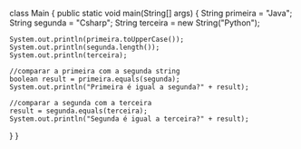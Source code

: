 class Main {
  public static void main(String[] args) {
    String primeira = "Java";
    String segunda = "Csharp";
    String terceira = new String("Python");

    System.out.println(primeira.toUpperCase());
    System.out.println(segunda.length());
    System.out.println(terceira);

    //comparar a primeira com a segunda string
    boolean result = primeira.equals(segunda);
    System.out.println("Primeira é igual a segunda?" + result);

    //comparar a segunda com a terceira
    result = segunda.equals(terceira);
    System.out.println("Segunda é igual a terceira?" + result);
    
  }
}
